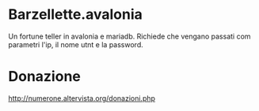 # Barzellette.avalonia
Un fortune teller in avalonia e mariadb. Richiede che vengano passati com parametri l'ip, il nome utnt e la password.

# Donazione

http://numerone.altervista.org/donazioni.php
